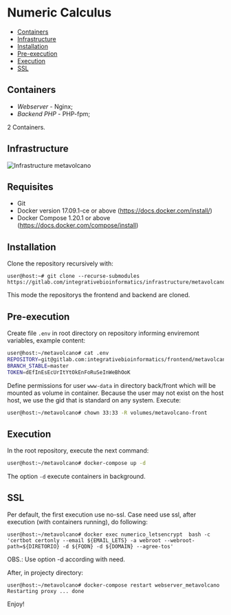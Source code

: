# Numeric Calculus

- [Containers](https://gitlab.com/integrativebioinformatics/infrastructure/metavolcano#containers)
- [Infrastructure](https://gitlab.com/integrativebioinformatics/infrastructure/metavolcano#infrastructure)
- [Installation](https://gitlab.com/integrativebioinformatics/infrastructure/metavolcano#installation)
- [Pre-execution](https://gitlab.com/integrativebioinformatics/infrastructure/metavolcano#pre-execution)
- [Execution](https://gitlab.com/integrativebioinformatics/infrastructure/metavolcano#execution)
- [SSL](https://gitlab.com/integrativebioinformatics/infrastructure/metavolcano#ssl)

## Containers

- *Webserver* - Nginx;
- *Backend PHP* - PHP-fpm;

2 Containers.

## Infrastructure

![Infrastructure metavolcano](build/infra-metavolcano.jpeg)

## Requisites

- Git
- Docker version 17.09.1-ce or above (https://docs.docker.com/install/)
- Docker Compose 1.20.1 or above (https://docs.docker.com/compose/install)

## Installation

Clone the repository recursively with:
```
user@host:~# git clone --recurse-submodules https://gitlab.com/integrativebioinformatics/infrastructure/metavolcano.git
```
This mode the repositorys the frontend and backend are cloned.


## Pre-execution

Create file `.env` in root directory on repository informing enviremont variables, example content:

```bash
user@host:~/metavolcano# cat .env
REPOSITORY=git@gitlab.com:integrativebioinformatics/frontend/metavolcano-front.git
BRANCH_STABLE=master
TOKEN=dEfInEsEcUrItYtOkEnFoRuSeInWeBhOoK
```

Define permissions for user `www-data` in directory back/front which will be mounted as volume in container. Because the user may not exist on the host host, we use the gid that is standard on any system. Execute:

```bash
user@host:~/metavolcano# chown 33:33 -R volumes/metavolcano-front
```

## Execution

In the root repository, execute the next command:

```bash
user@host:~/metavolcano# docker-compose up -d
```
The option `-d` execute containers in background.

## SSL

Per default, the first execution use no-ssl. Case need use ssl, after execution (with containers running), do following:

```
user@host:~/metavolcano# docker exec numerico_letsencrypt  bash -c 'certbot certonly --email ${EMAIL_LETS} -a webroot --webroot-path=${DIRETORIO} -d ${FQDN} -d ${DOMAIN} --agree-tos'
```

OBS.: Use option -d according with need.

After, in projecty directory:

```
user@host:~/metavolcano# docker-compose restart webserver_metavolcano
Restarting proxy ... done
```

Enjoy!
